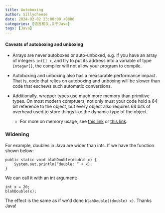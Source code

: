 ```yaml
---
title: Autoboxing
author: Sillycheese
date: 2024-02-02 23:00:00 +0800
categories: [语言相关,关于Java]
tags: [Java] 
---
```


#### Caveats of autoboxing and unboxing

- Arrays are never autoboxes or auto-unboxed, e.g. if you have an array of integers `int[] x`, and try to put its address into a variable of type `Integer[]`, the compiler will not allow your program to compile.

- Autoboxing and unboxing also has a measurable performance impact. That is, code that relies on autoboxing and unboxing will be slower than code that eschews such automatic conversions.

- Additionally, wrapper types use much more memory than primitive types. On most modern comptuers, not only must your code hold a 64 bit reference to the object, but every object also requires 64 bits of overhead used to store things like the dynamic type of the object.
  - For more on memory usage, see [this link](http://www.javamex.com/tutorials/memory/object_memory_usage.shtml) or [this link](http://blog.kiyanpro.com/2016/10/07/system_design/memory-usage-estimation-in-java/).

### Widening

For example, doubles in Java are wider than ints. If we have the function shown below:

```
public static void blahDouble(double x) {
    System.out.println(“double: “ + x);
}
```

We can call it with an int argument:

```
int x = 20;
blahDouble(x);
```

The effect is the same as if we'd done `blahDouble((double) x)`. Thanks Java!